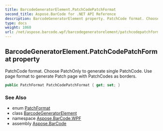 ```yaml
---
title: BarcodeGeneratorElement.PatchCodePatchFormat
second_title: Aspose.BarCode for .NET API Reference
description: BarcodeGeneratorElement property. PatchCode format. Choose PatchOnly to generate single PatchCode. Use page format to generate Patch page with PatchCodes as borders
type: docs
weight: 1060
url: /net/aspose.barcode.wpf/barcodegeneratorelement/patchcodepatchformat/
---
```

## BarcodeGeneratorElement.PatchCodePatchFormat property

PatchCode format. Choose PatchOnly to generate single PatchCode. Use page format to generate Patch page with PatchCodes as borders.

```csharp
public PatchFormat PatchCodePatchFormat { get; set; }
```

### See Also

* enum [PatchFormat](../../../aspose.barcode.generation/patchformat/)
* class [BarcodeGeneratorElement](../)
* namespace [Aspose.BarCode.WPF](../../../aspose.barcode.wpf/)
* assembly [Aspose.BarCode](../../../)


